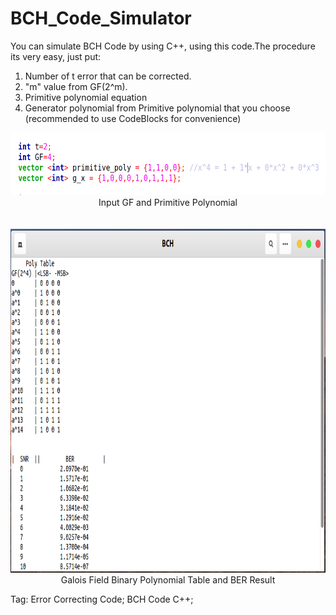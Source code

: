 # BCH_Code_Simulator

You can simulate BCH Code by using C++, using this code.The procedure its very easy, just put:
1. Number of t error that can be corrected.
2. "m" value from GF(2^m).
3. Primitive polynomial equation 
4. Generator polynomial from Primitive polynomial that you choose
(recommended to use CodeBlocks for convenience)


<p align="center">
  <img src="https://raw.githubusercontent.com/hasanabs/BCH_Code_Simulator/master/pic1.png" height="100" title="Input GF and Primitive Polynomial">
  <br>
  Input GF and Primitive Polynomial
  <br><br><br>
  
  <img src="https://raw.githubusercontent.com/hasanabs/BCH_Code_Simulator/master/pic2.png" height="550" title="Galois Field Binary Polynomial Table and BER Result">
  <br>
  Galois Field Binary Polynomial Table and BER Result
</p>

Tag: Error Correcting Code; BCH Code C++;


